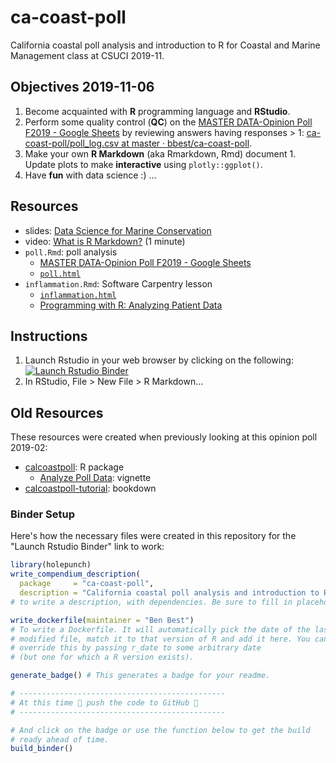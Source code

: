 # ca-coast-poll

California coastal poll analysis and introduction to R for Coastal and Marine Management class at CSUCI 2019-11.

## Objectives 2019-11-06

1. Become acquainted with  **R** programming language and **RStudio**.
1. Perform some quality control (**QC**) on the [MASTER DATA-Opinion Poll F2019 - Google Sheets](https://docs.google.com/spreadsheets/d/1hH68SqNsvAASFn25-X9ssJPkcGSS-SfS6n3zui9hYOQ/edit#gid=1739121823) by reviewing answers having responses > 1:  [ca-coast-poll/poll_log.csv at master · bbest/ca-coast-poll](https://github.com/bbest/ca-coast-poll/blob/master/data/poll_log.csv).
1. Make your own **R Markdown** (aka Rmarkdown, Rmd) document 1. Update plots to make **interactive** using `plotly::ggplot()`.
1. Have **fun** with data science :) ...

## Resources

- slides: [Data Science for Marine Conservation](https://docs.google.com/presentation/d/1yHQir_zgYqRIDuADHnVTsbhXLO3nEzL3OfHU3oCbUNE/edit?usp=sharing)
- video: [What is R Markdown?](https://vimeo.com/178485416) (1 minute)
- `poll.Rmd`: poll analysis
  - [MASTER DATA-Opinion Poll F2019 - Google Sheets](https://docs.google.com/spreadsheets/d/1hH68SqNsvAASFn25-X9ssJPkcGSS-SfS6n3zui9hYOQ/edit#gid=1739121823)
  - [`poll.html`](./poll.html)
- `inflammation.Rmd`: Software Carpentry lesson
  - [`inflammation.html`](./inflammation.html)
  - [Programming with R: Analyzing Patient Data](http://swcarpentry.github.io/r-novice-inflammation/01-starting-with-data/index.html)

## Instructions

1. Launch Rstudio in your web browser by clicking on the following:
  [![Launch Rstudio Binder](http://mybinder.org/badge_logo.svg)](https://mybinder.org/v2/gh/bbest/ca-coast-poll/master?urlpath=rstudio)
1. In RStudio, File > New File > R Markdown...


## Old Resources

These resources were created when previously looking at this opinion poll 2019-02:

- [calcoastpoll](http://benbestphd.com/calcoastpoll/index.html): R package
  - [Analyze Poll Data](http://benbestphd.com/calcoastpoll/articles/analyze.html): vignette
- [calcoastpoll-tutorial](http://benbestphd.com/calcoastpoll-tutorial/index.html): bookdown


### Binder Setup

Here's how the necessary files were created in this repository for the "Launch Rstudio Binder" link to work:

```r
library(holepunch)
write_compendium_description(
  package     = "ca-coast-poll", 
  description = "California coastal poll analysis and introduction to R")
# to write a description, with dependencies. Be sure to fill in placeholder text

write_dockerfile(maintainer = "Ben Best") 
# To write a Dockerfile. It will automatically pick the date of the last 
# modified file, match it to that version of R and add it here. You can 
# override this by passing r_date to some arbitrary date
# (but one for which a R version exists).

generate_badge() # This generates a badge for your readme.

# ----------------------------------------------
# At this time 🙌 push the code to GitHub 🙌
# ----------------------------------------------

# And click on the badge or use the function below to get the build 
# ready ahead of time.
build_binder()
```